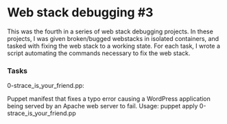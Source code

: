 <h1>Web stack debugging #3</h1>
<p>
This was the fourth in a series of web stack debugging projects. In these projects, I was given broken/bugged webstacks in isolated containers, and tasked with fixing the web stack to a working state. For each task, I wrote a script automating the commands necessary to fix the web stack.</p>

<h3>Tasks</h3>
0-strace_is_your_friend.pp: <p>Puppet manifest that fixes a typo error causing a WordPress application being served by an Apache web server to fail.
Usage: puppet apply 0-strace_is_your_friend.pp</p>
